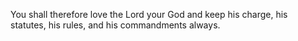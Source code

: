 You shall therefore love the Lord your God and keep his charge, his statutes, his rules, and his commandments always.
